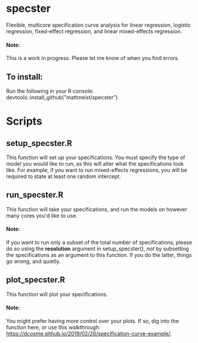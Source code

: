 # specster
Flexible, multicore specification curve analysis for linear regression, logistic regression, fixed-effect regression, and linear mixed-effects regression.

#### Note:
This is a work in progress. Please let me know of when you find errors.

## To install:
Run the following in your R console:
devtools::install_github("mattmeist/specster")  

# Scripts

## setup_specster.R
This function will set up your specifications. You must specify the type of model you would like to run, as this will alter what the specifications look like. For example, if you want to run mixed-effects regressions, you will be required to state at least one random intercept.

## run_specster.R
This function will take your specifications, and run the models on however many cores you'd like to use.

#### Note:
If you want to run only a subset of the total number of specifications, please do so using the **resolution** argument in setup_specster(), *not* by subsetting the specifications as an argument to this function. If you do the latter, things go wrong, and quietly.

## plot_specster.R
This function will plot your specifications. 

#### Note:
You might prefer having more control over your plots. If so, dig into the function here, *or* use this walkthrough: https://dcosme.github.io/2019/02/26/specification-curve-example/.
